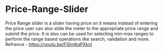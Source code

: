 # Price-Range-Slider
Price Range slider is a slider having price on it means instead of entering the price user can also slide the meter to the appropriate price range and submit the price. It is also can be used for selecting min-max ranges to perform the range based operations like search, validation and more.
<br> Refrence - https://youtu.be/FShnKqPXknI
